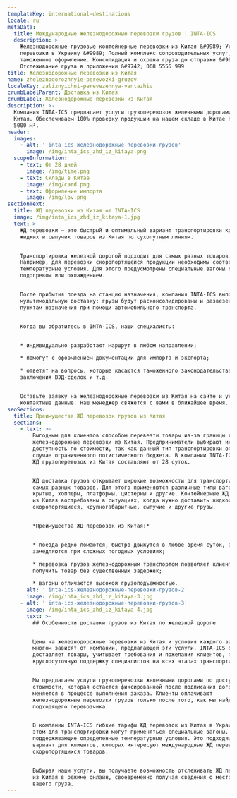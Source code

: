 ```yaml
---
templateKey: international-destinations
locale: ru
metaData:
  title: Международные железнодорожные перевозки грузов | INTA-ICS
  description: >
    Железнодорожные грузовые контейнерные перевозки из Китая &#9989; Услуги Ж/Д
    перевозки в Украину &#9989; Полный комплекс сопроводительных услуг,
    таможенное оформление. Консолидация и охрана груза до отправки &#9989;
    Отслеживание груза в приложении &#9742; 068 5555 999
title: Железнодорожные перевозки из Китая
name: zheleznodorozhnyie-perevozki-gruzov
localeKey: zaliznyichni-perevezennya-vantazhiv
crumbLabelParent: Доставка из Китая
crumbLabel: Железнодорожные перевозки из Китая
description: >-
  Компания INTA-ICS предлагает услуги грузоперевозок железными дорогами из
  Китая. Обеспечиваем 100% проверку продукции на нашем складе в Китае площадью
  5000 м².
header:
  images:
    - alt: ' inta-ics-железнодорожные-перевозки-грузов'
      image: /img/inta_ics_zhd_iz_kitaya.png
  scopeInformation:
    - text: От 28 дней
      image: /img/time.png
    - text: Склады в Китае
      image: /img/card.png
    - text: Оформление импорта
      image: /img/lov.png
sectionText:
  title: ЖД перевозки из Китая от INTA-ICS
  image: /img/inta_ics_zhd_iz_kitaya-1.jpg
  text: >-
    ЖД перевозки — это быстрый и оптимальный вариант транспортировки крупных,
    жидких и сыпучих товаров из Китая по сухопутным линиям.


    Транспортировка железной дорогой подходит для самых разных товаров.
    Например, для перевозки скоропортящейся продукции необходимы соответствующие
    температурные условия. Для этого предусмотрены специальные вагоны с
    подогревом или охлаждением.


    После прибытия поезда на станцию назначения, компания INTA-ICS выполнит
    мультимодальную доставку: грузы будут расконсолидированы и развезены по
    пунктам назначения при помощи автомобильного транспорта.


    Когда вы обратитесь в INTA-ICS, наши специалисты:


    * индивидуально разработают маршрут в любом направлении;

    * помогут с оформлением документации для импорта и экспорта;

    * ответят на вопросы, которые касаются таможенного законодательства,
    заключения ВЭД-сделок и т.д.


    Оставьте заявку на железнодорожные перевозки из Китая на сайте и укажите
    контактные данные. Наш менеджер свяжется с вами в ближайшее время.
seoSections:
  title: Преимущества ЖД перевозок грузов из Китая
  sections:
    - text: >-
        Выгодным для клиентов способом перевезти товары из-за границы являются
        железнодорожные перевозки из Китая. Предприниматели выбирают их за
        доступность по стоимости, так как данный тип транспортировки оптимален в
        случае ограниченного логистического бюджета. В компании INTA-ICS сроки
        ЖД грузоперевозок из Китая составляют от 28 суток.


        ЖД доставка грузов открывает широкие возможности для транспортировки
        самых разных товаров. Для этого применяются различные типы вагонов —
        крытые, хопперы, платформы, цистерны и другие. Контейнерные ЖД перевозки
        из Китая востребованы в ситуациях, когда нужно доставить жидкости,
        скоропортящиеся, крупногабаритные, сыпучие и другие грузы.


        *Преимущества ЖД перевозок из Китая:*


        * поезда редко ломаются, быстро движутся в любое время суток, а также не
        замедляются при сложных погодных условиях;

        * перевозка грузов железнодорожным транспортом позволяет клиентам
        получить товар без существенных задержек;

        * вагоны отличаются высокой грузоподъемностью.
      alt: ' inta-ics-железнодорожные-перевозки-грузов-2'
      image: /img/inta_ics_zhd_iz_kitaya-3.jpg
    - alt: ' inta-ics-железнодорожные-перевозки-грузов-3'
      image: /img/inta_ics_zhd_iz_kitaya-4.jpg
      text: >-
        ## Особенности доставки грузов из Китая по железной дороге


        Цены на железнодорожные перевозки из Китая и условия каждого заказа во
        многом зависят от компании, предлагающей эти услуги. INTA-ICS быстро
        доставляет товары, учитывает требования и пожелания клиентов, предлагает
        круглосуточную поддержку специалистов на всех этапах транспортировки.


        Мы предлагаем услуги грузоперевозки железными дорогами по доступной
        стоимости, которая остается фиксированной после подписания договора и не
        меняется в процессе выполнения заказа. Клиенты оплачивают
        железнодорожные перевозки грузов только после того, как мы найдем
        подходящего перевозчика.


        В компании INTA-ICS гибкие тарифы ЖД перевозок из Китая в Украину, при
        этом для транспортировки могут применяться специальные вагоны,
        поддерживающие определенные температурные условия. Это подходящий
        вариант для клиентов, которых интересуют международные ЖД перевозки
        скоропортящихся товаров.


        Выбирая наши услуги, вы получаете возможность отслеживать ЖД перевозки
        из Китая в режиме онлайн, своевременно получая сведения о местоположении
        вашего груза.
---
```

